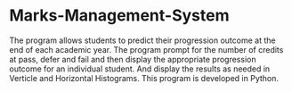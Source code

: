 # Marks-Management-System
The program allows students to predict their progression outcome at the end of each  academic year. The program prompt for the number of credits at pass, defer and fail and  then display the appropriate progression outcome for an individual student. And display the results as needed in Verticle and Horizontal Histograms. This program is developed in Python.
